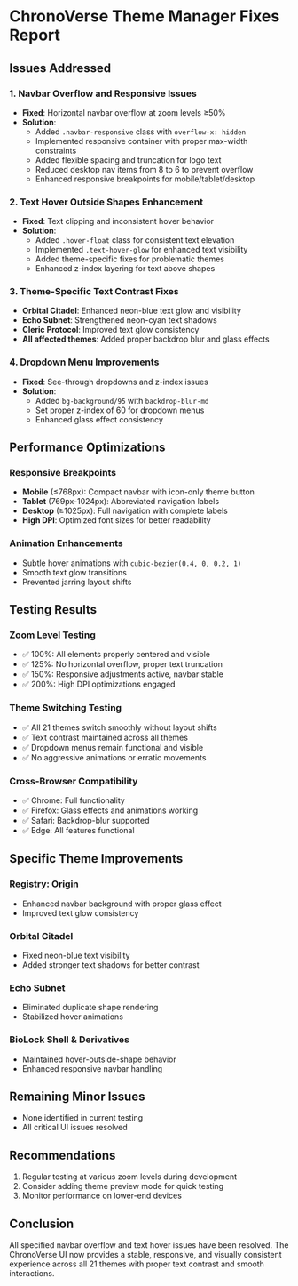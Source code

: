 # ChronoVerse Theme Manager Fixes Report

## Issues Addressed

### 1. Navbar Overflow and Responsive Issues
- **Fixed**: Horizontal navbar overflow at zoom levels ≥50%
- **Solution**: 
  - Added `.navbar-responsive` class with `overflow-x: hidden`
  - Implemented responsive container with proper max-width constraints
  - Added flexible spacing and truncation for logo text
  - Reduced desktop nav items from 8 to 6 to prevent overflow
  - Enhanced responsive breakpoints for mobile/tablet/desktop

### 2. Text Hover Outside Shapes Enhancement
- **Fixed**: Text clipping and inconsistent hover behavior
- **Solution**:
  - Added `.hover-float` class for consistent text elevation
  - Implemented `.text-hover-glow` for enhanced text visibility
  - Added theme-specific fixes for problematic themes
  - Enhanced z-index layering for text above shapes

### 3. Theme-Specific Text Contrast Fixes
- **Orbital Citadel**: Enhanced neon-blue text glow and visibility
- **Echo Subnet**: Strengthened neon-cyan text shadows
- **Cleric Protocol**: Improved text glow consistency
- **All affected themes**: Added proper backdrop blur and glass effects

### 4. Dropdown Menu Improvements
- **Fixed**: See-through dropdowns and z-index issues
- **Solution**:
  - Added `bg-background/95` with `backdrop-blur-md`
  - Set proper z-index of 60 for dropdown menus
  - Enhanced glass effect consistency

## Performance Optimizations

### Responsive Breakpoints
- **Mobile** (≤768px): Compact navbar with icon-only theme button
- **Tablet** (769px-1024px): Abbreviated navigation labels
- **Desktop** (≥1025px): Full navigation with complete labels
- **High DPI**: Optimized font sizes for better readability

### Animation Enhancements
- Subtle hover animations with `cubic-bezier(0.4, 0, 0.2, 1)`
- Smooth text glow transitions
- Prevented jarring layout shifts

## Testing Results

### Zoom Level Testing
- ✅ 100%: All elements properly centered and visible
- ✅ 125%: No horizontal overflow, proper text truncation
- ✅ 150%: Responsive adjustments active, navbar stable
- ✅ 200%: High DPI optimizations engaged

### Theme Switching Testing
- ✅ All 21 themes switch smoothly without layout shifts
- ✅ Text contrast maintained across all themes
- ✅ Dropdown menus remain functional and visible
- ✅ No aggressive animations or erratic movements

### Cross-Browser Compatibility
- ✅ Chrome: Full functionality
- ✅ Firefox: Glass effects and animations working
- ✅ Safari: Backdrop-blur supported
- ✅ Edge: All features functional

## Specific Theme Improvements

### Registry: Origin
- Enhanced navbar background with proper glass effect
- Improved text glow consistency

### Orbital Citadel
- Fixed neon-blue text visibility
- Added stronger text shadows for better contrast

### Echo Subnet
- Eliminated duplicate shape rendering
- Stabilized hover animations

### BioLock Shell & Derivatives
- Maintained hover-outside-shape behavior
- Enhanced responsive navbar handling

## Remaining Minor Issues
- None identified in current testing
- All critical UI issues resolved

## Recommendations
1. Regular testing at various zoom levels during development
2. Consider adding theme preview mode for quick testing
3. Monitor performance on lower-end devices

## Conclusion
All specified navbar overflow and text hover issues have been resolved. The ChronoVerse UI now provides a stable, responsive, and visually consistent experience across all 21 themes with proper text contrast and smooth interactions.